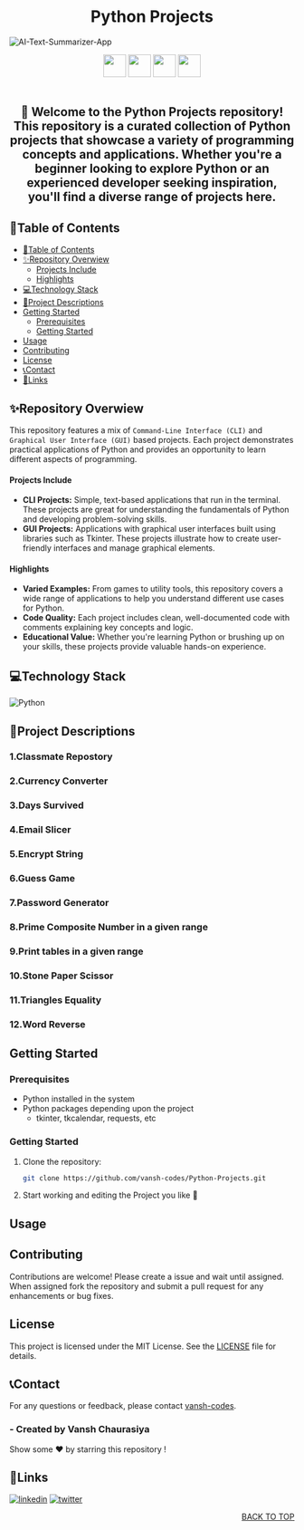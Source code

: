 <h1 align="center">Python Projects</h1>

![AI-Text-Summarizer-App](https://socialify.git.ci/vansh-codes/Python-Projects/image?name=1&owner=1&theme=Dark)

<div align="center">

<img src="https://forthebadge.com/images/badges/built-with-love.svg" height=40px/> <img src="https://api.visitorbadge.io/api/visitors?path=https%3A%2F%2Fgithub.com%2Fvansh-codes%2FPython-Projects
&label=visitors&countColor=%2337d67a&style=for-the-badge&labelStyle=upper" height=40px /> <img src="https://img.shields.io/github/last-commit/vansh-codes/Python-Projects?style=for-the-badge" height=40px />
<img src="https://img.shields.io/github/repo-size/vansh-codes/Python-Projects?style=for-the-badge" height=40px> <br/> <br/>


</div>

<div align="center">
<h2>🎉 Welcome to the Python Projects repository! This repository is a curated collection of Python projects that showcase a variety of programming concepts and applications. Whether you're a beginner looking to explore Python or an experienced developer seeking inspiration, you'll find a diverse range of projects here.</h2>
</div>

## 📍Table of Contents
- [📍Table of Contents](#table-of-contents)
- [✨Repository Overwiew](#repository-overwiew)
    - [Projects Include](#projects-include)
    - [Highlights](#highlights)
- [💻Technology Stack](#technology-stack)
- [📜Project Descriptions](#project-descriptions)
- [Getting Started](#getting-started)
  - [Prerequisites](#prerequisites)
  - [Getting Started](#getting-started-1)
- [Usage](#usage)
- [Contributing](#contributing)
- [License](#license)
- [📞Contact](#contact)
- [🔗Links](#links)

## ✨Repository Overwiew

This repository features a mix of `Command-Line Interface (CLI)` and `Graphical User Interface (GUI)` based projects. Each project demonstrates practical applications of Python and provides an opportunity to learn different aspects of programming.

#### Projects Include
 - **CLI Projects:** Simple, text-based applications that run in the terminal. These projects are great for understanding the fundamentals of Python and developing problem-solving skills.
 - **GUI Projects:** Applications with graphical user interfaces built using libraries such as Tkinter. These projects illustrate how to create user-friendly interfaces and manage graphical elements.
  
#### Highlights
- **Varied Examples:** From games to utility tools, this repository covers a wide range of applications to help you understand different use cases for Python.
- **Code Quality:** Each project includes clean, well-documented code with comments explaining key concepts and logic.
- **Educational Value:** Whether you're learning Python or brushing up on your skills, these projects provide valuable hands-on experience.

## 💻Technology Stack

![Python](https://img.shields.io/badge/python-3670A0?style=for-the-badge&logo=python&logoColor=ffdd54)

## 📜Project Descriptions
### 1.Classmate Repostory
### 2.Currency Converter
### 3.Days Survived
### 4.Email Slicer
### 5.Encrypt String
### 6.Guess Game
### 7.Password Generator
### 8.Prime Composite Number in a given range
### 9.Print tables in a given range
### 10.Stone Paper Scissor
### 11.Triangles Equality
### 12.Word Reverse

## Getting Started

### Prerequisites

- Python installed in the system
- Python packages depending upon the project
     - tkinter, tkcalendar, requests, etc

### Getting Started

1. Clone the repository:
   ```bash
   git clone https://github.com/vansh-codes/Python-Projects.git
   ```
2. Start working and editing the Project you like 👀

## Usage


## Contributing

Contributions are welcome! Please create a issue and wait until assigned. When assigned fork the repository and submit a pull request for any enhancements or bug fixes.

## License

This project is licensed under the MIT License. See the [LICENSE](LICENSE) file for details.


## 📞Contact

For any questions or feedback, please contact [vansh-codes](https://github.com/vansh-codes).

### - Created by **Vansh Chaurasiya** 
Show some ❤️ by starring this repository !


## 🔗Links
[![linkedin](https://img.shields.io/badge/linkedin-0A66C2?style=for-the-badge&logo=linkedin&logoColor=white)](https://www.linkedin.com/in/vanshchaurasiya24)
[![twitter](https://img.shields.io/badge/twitter-1DA1F2?style=for-the-badge&logo=twitter&logoColor=white)](https://www.twitter.com/vanshchaurasiy4) <p align="right"><a href="#top">BACK TO TOP</a></p>

